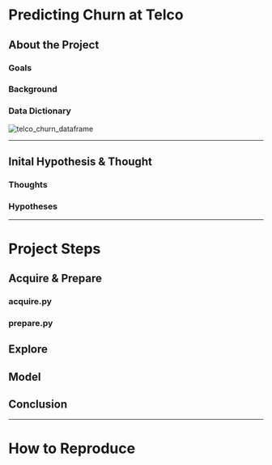 # **Predicting Churn at Telco**

## About the Project
### Goals
### Background
### Data Dictionary
![telco_churn_dataframe](https://i.pinimg.com/originals/94/f3/bc/94f3bcb57a2a2ce1755337dc684b54c1.png)
****
## Inital Hypothesis & Thought
### Thoughts
### Hypotheses
****
# **Project Steps**
## Acquire & Prepare
### acquire.py
### prepare.py

## Explore

## Model

## Conclusion
****
# **How to Reproduce**
